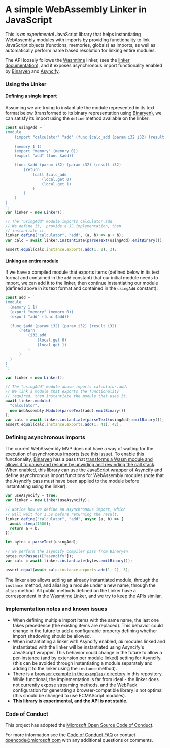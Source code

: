 # A simple WebAssembly Linker in JavaScript

This is _an experimental_ JavaScript library that helps instantiating
WebAssembly modules with imports by providing functionality to link JavaScript
objects (functions, memories, globals) as imports, as well as automatically
perform name based resolution for linking entire modules.

The API loosely follows the [Wasmtime][wasmtime] linker, (see the [linker
documentation][wasmtime-linker]), and it exposes asynchronous import
functionality enabled by [Binaryen][binaryen] and [Asyncify][asyncify].

### Using the Linker

#### Defining a single import

Assuming we are trying to instantiate the module represented in its text format
below (transformed to its binary representation using [Binaryen][binaryen]), we
can satisfy its import using the `define` method available on the linker:

```js
const usingAdd = `
(module
    (import "calculator" "add" (func $calc_add (param i32 i32) (result i32)))
  
    (memory 1 1)
    (export "memory" (memory 0))
    (export "add" (func $add))

    (func $add (param i32) (param i32) (result i32)
        (return
            (call $calc_add
                (local.get 0)
                (local.get 1)
            )
        )
    )
)
`;
var linker = new Linker();

// The "usingAdd" module imports calculator.add.
// We define it,  provide a JS implementation, then
// instantiate it.
linker.define("calculator", "add", (a, b) => a + b);
var calc = await linker.instantiate(parseText(usingAdd).emitBinary());

assert.equal(calc.instance.exports.add(1, 2), 3);
```

#### Linking an entire module

If we have a compiled module that exports items (defined below in its text
format and contained in the `add` constant) that our initial module needs to
import, we can add it to the linker, then continue instantiating our module
(defined above in its text format and contained in the `usingAdd` constant):

```js
const add = `
(module
  (memory 1 1)
  (export "memory" (memory 0))
  (export "add" (func $add))
  
  (func $add (param i32) (param i32) (result i32)
      (return
          (i32.add
              (local.get 0)
              (local.get 1)
          )
      )
  )
)
`;

var linker = new Linker();

// The "usingAdd" module above imports calculator.add.
// We link a module that exports the functionality
// required, then instantiate the module that uses it.
await linker.module(
  "calculator",
  new WebAssembly.Module(parseText(add).emitBinary())
);
var calc = await linker.instantiate(parseText(usingAdd).emitBinary());
assert.equal(calc.instance.exports.add(1, 41), 42);
```

### Defining asynchronous imports

The current WebAssembly MVP does not have a way of waiting for the execution of
asynchronous imports (see [this issue][async-wasm-issue]). To enable this
functionality, [Binaryen][binaryen] has a pass that [transforms a Wasm module
and allows it to pause and resume by unwiding and rewinding the call
stack][asyncify-blog]. When enabled, this library can use the [JavaScript
wrapper of Asyncify][asyncify] and define asynchronous import functions for
WebAssembly modules (note that the Asyncify pass must have been applied to the
module before instantiating using the linker):

```js
var useAsyncify = true;
var linker = new Linker(useAsyncify);

// Notice how we define an asynchronous import, which
// will wait for 1.5s before returning the result.
linker.define("calculator", "add", async (a, b) => {
  await sleep(1500);
  return a + b;
});

let bytes = parseText(usingAdd);

// we perform the asyncify compiler pass from Binaryen
bytes.runPasses(["asyncify"]);
var calc = await linker.instantiate(bytes.emitBinary());

assert.equal(await calc.instance.exports.add(1, 2), 3);
```

The linker also allows adding an already instantiated module, through the
`instance` method, and aliasing a module under a new name, through the `alias`
method. All public methods defined on the Linker have a correspondent in the
[Wasmtime][wasmtime] Linker, and we try to keep the APIs similar.

### Implementation notes and known issues

- When defining multiple import items with the same name, the last one takes
  precedence (the existing items are replaced). This behavior could change in
  the future to add a configurable property defining whether import shadowing
  should be allowed.
- When instantiating a linker with Asyncify enabled, _all_ modules linked and
  instantiated with the linker will be instantiated using Asyncify's JavaScript
  wrapper. This behavior could change in the future to allow a per-instance (and
  by extension per module linked) setting for Asyncify. (this can be avoided
  through instantiating a module separately and adding it to the linker using
  the `instance` method).
- There is a [browser example in the `examples/` directory][browser-demo] in
  this repository. While functional, the implementation is far from ideal - the
  linker does not currently expose streaming methods, and the WebPack
  configuration for generating a browser-compatible library is not optimal (this
  should be changed to use ECMAScript modules).
- **This library is experimental, and the API is not stable**.

### Code of Conduct

This project has adopted the
[Microsoft Open Source Code of Conduct](https://opensource.microsoft.com/codeofconduct/).

For more information see the
[Code of Conduct FAQ](https://opensource.microsoft.com/codeofconduct/faq/) or
contact [opencode@microsoft.com](mailto:opencode@microsoft.com) with any
additional questions or comments.

[wasmtime]: https://github.com/bytecodealliance/wasmtime
[wasmtime-linker]: https://docs.rs/wasmtime/0.21.0/wasmtime/
[binaryen]: https://github.com/WebAssembly/binaryen
[asyncify]: https://github.com/GoogleChromeLabs/asyncify
[async-wasm-issue]: https://github.com/WebAssembly/design/issues/720
[asyncify-blog]: https://kripken.github.io/blog/wasm/2019/07/16/asyncify.html
[browser-demo]: examples/index.html
